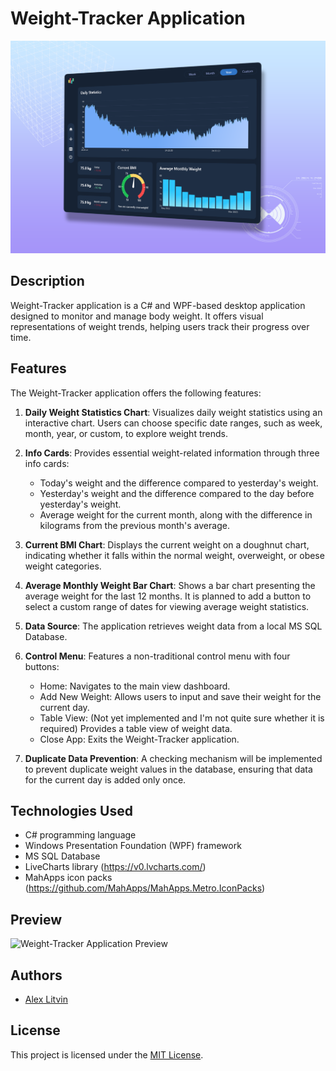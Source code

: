 # Weight-Tracker Application

![Weight-Tracker Application UI](weight_tracker.png)

## Description

Weight-Tracker application is a C# and WPF-based desktop application designed to monitor and manage body weight. It offers visual representations of weight trends, helping users track their progress over time.

## Features

The Weight-Tracker application offers the following features:

1. **Daily Weight Statistics Chart**: Visualizes daily weight statistics using an interactive chart. Users can choose specific date ranges, such as week, month, year, or custom, to explore weight trends.

2. **Info Cards**: Provides essential weight-related information through three info cards:
   - Today's weight and the difference compared to yesterday's weight.
   - Yesterday's weight and the difference compared to the day before yesterday's weight.
   - Average weight for the current month, along with the difference in kilograms from the previous month's average.

3. **Current BMI Chart**: Displays the current weight on a doughnut chart, indicating whether it falls within the normal weight, overweight, or obese weight categories.

4. **Average Monthly Weight Bar Chart**: Shows a bar chart presenting the average weight for the last 12 months. It is planned to add a button to select a custom range of dates for viewing average weight statistics.

5. **Data Source**: The application retrieves weight data from a local MS SQL Database.

6. **Control Menu**: Features a non-traditional control menu with four buttons:
   - Home: Navigates to the main view dashboard.
   - Add New Weight: Allows users to input and save their weight for the current day.
   - Table View: (Not yet implemented and I'm not quite sure whether it is required) Provides a table view of weight data.
   - Close App: Exits the Weight-Tracker application.

7. **Duplicate Data Prevention**: A checking mechanism will be implemented to prevent duplicate weight values in the database, ensuring that data for the current day is added only once.

## Technologies Used

- C# programming language
- Windows Presentation Foundation (WPF) framework
- MS SQL Database
- LiveCharts library (https://v0.lvcharts.com/)
- MahApps icon packs (https://github.com/MahApps/MahApps.Metro.IconPacks)

## Preview
![Weight-Tracker Application Preview](w_tracker.gif)


## Authors

- [Alex Litvin](https://github.com/hhlitval)

## License

This project is licensed under the [MIT License](LICENSE).
